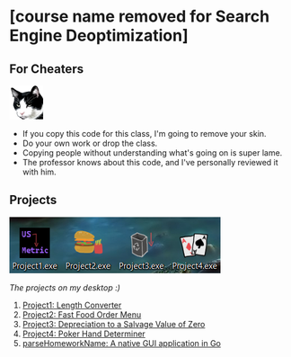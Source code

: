 # [course name removed for Search Engine Deoptimization]

## For Cheaters

![](Misc/disapproval.png)

- If you copy this code for this class, I'm going to remove your skin.
- Do your own work or drop the class.
- Copying people without understanding what's going on is super lame.
- The professor knows about this code, and I've personally reviewed it with him.

## Projects

![](Projects/Projects.png)

*The projects on my desktop :)*

1. [Project1: Length Converter](Projects/Project1)
2. [Project2: Fast Food Order Menu](Project/Project2)
3. [Project3: Depreciation to a Salvage Value of Zero](Projects/Project3)
4. [Project4: Poker Hand Determiner](Projects/Project4)
5. [parseHomeworkName: A native GUI application in Go](Misc/parseHomeworkName)
